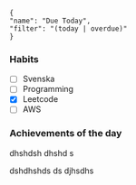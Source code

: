 <div data-timeline="17"></div>


```todoist
{
"name": "Due Today",
"filter": "(today | overdue)"
}
```

### Habits
- [ ] Svenska
- [ ] Programming
- [x] Leetcode
- [ ] AWS

### Achievements of the day
dhshdsh dhshd s

dshdhshds
ds
djhsdhs
